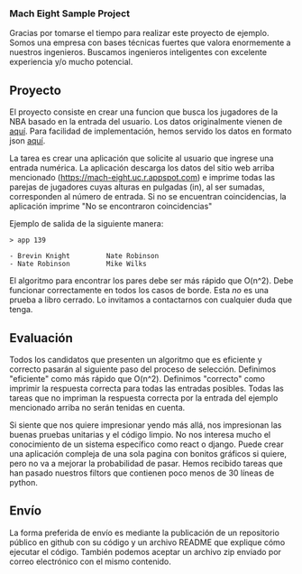 ### Mach Eight Sample Project

Gracias por tomarse el tiempo para realizar este proyecto de ejemplo. Somos una 
empresa con bases técnicas fuertes que valora enormemente a nuestros ingenieros.
Buscamos ingenieros inteligentes con excelente experiencia y/o mucho potencial.


## Proyecto

El proyecto consiste en crear una funcion que busca los jugadores de la NBA
basado en la entrada del usuario. Los datos originalmente vienen de
[aquí](https://www.openintro.org/data/index.php?data=nba_heights). Para facilidad
de implementación, hemos servido los datos en formato json [aquí](https://mach-eight.uc.r.appspot.com/).

La tarea es crear una aplicación que solicite al usuario que ingrese una entrada
numérica. La aplicación descarga los datos del sitio web arriba mencionado
(https://mach-eight.uc.r.appspot.com) e imprime todas las parejas de jugadores
cuyas alturas en pulgadas (in), al ser sumadas, corresponden al número de entrada.
Si no se encuentran coincidencias, la aplicación imprime "No se encontraron coincidencias"

Ejemplo de salida de la siguiente manera:
```
> app 139

- Brevin Knight         Nate Robinson
- Nate Robinson         Mike Wilks
```

El algoritmo para encontrar los pares debe ser más rápido que O(n^2). Debe
funcionar correctamente en todos los casos de borde. Esta _no_ es una prueba a
libro cerrado. Lo invitamos a contactarnos con cualquier duda que tenga.


## Evaluación

Todos los candidatos que presenten un algoritmo que es eficiente y correcto
pasarán al siguiente paso del proceso de selección. Definimos "eficiente" como
más rápido que O(n^2). Definimos "correcto" como imprimir la respuesta correcta
para todas las entradas posibles. Todas las tareas que no impriman la respuesta
correcta por la entrada del ejemplo mencionado arriba no serán tenidas en cuenta.

Si siente que nos quiere impresionar yendo más allá, nos impresionan las
buenas pruebas unitarias y el código limpio. No nos interesa mucho el conocimiento de un
sistema específico como react o django. Puede crear una aplicación compleja de
una sola pagina con bonitos gráficos si quiere, pero no va a mejorar la
probabilidad de pasar. Hemos recibido tareas que han pasado nuestros filtors que
contienen poco menos de 30 líneas de python.

## Envío

La forma preferida de envío es mediante la publicación de un repositorio
público en github con su código y un archivo README que explique cómo ejecutar
el código. También podemos aceptar un archivo zip enviado por correo electrónico
con el mismo contenido. 
